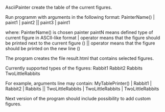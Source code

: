 AsciiPainter create the table of the current figures.

Run programm with arguments in the following format:
PainterName() | paint1 | paint2 || paint3 | paint1

where:
PainterName() is chosen painter
paintN means defined type of current figure in ASCII-like format
| operator means that the figure should be printed next to the current figure (<td>)
|| operator means that the figure should be printed on the new line (<tr>)

The program creates the file result.html that contains selected figures.

Currently supported types of the figures:
 Rabbit1
 Rabbit2
 Rabbits
 TwoLittleRabbits
 


For example, arguments line may contain:
MyTablePrinter() | Rabbit1 | Rabbit2 | Rabbits || TwoLittleRabbits | TwoLittleRabbits | TwoLittleRabbits



Next version of the program should include possibility to add custom figures.

